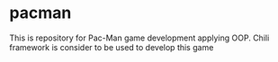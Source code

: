 # pacman
This is repository for Pac-Man game development applying OOP. Chili framework is consider to be used to develop this game
